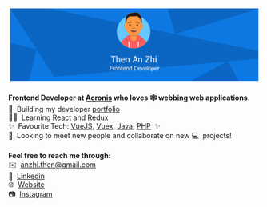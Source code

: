 ![alt text][banner]
<br>
<br>
**Frontend Developer at [Acronis][acronis] who loves 🕸️ webbing web applications.** <br>
🔧&nbsp; Building my developer [portfolio][website] <br>
👨‍💻&nbsp; Learning [React][react] and [Redux][redux] <br>
✨&nbsp; Favourite Tech: [VueJS][vuejs], [Vuex][vuex], [Java][java], [PHP][php]&nbsp; ✨ <br>
🔎&nbsp; Looking to meet new people and collaborate on new 💻&nbsp; projects!<br>
<br>
**Feel free to reach me through:** <br>
✉️&nbsp; anzhi.then@gmail.com <br>
💼&nbsp; [Linkedin][linkedin] <br>
🌐&nbsp; [Website][website] <br>
📷&nbsp; [Instagram][instagram] <br>

[acronis]: https://acronis.com
[react]: http://reactjs.org
[redux]: https://redux.js.org/
[website]: https://anzhithen.com
[instagram]: https://instagram.com/eddietaz
[linkedin]: https://www.linkedin.com/in/then-an-zhi/
[vuejs]: https://vuejs.org/
[vuex]: https://vuex.vuejs.org/
[java]: https://www.java.com/
[php]: https://www.php.net/
[banner]: https://raw.githubusercontent.com/anzhithen/anzhithen/main/Banner.png "Here lies my banner"